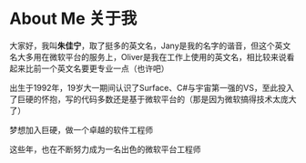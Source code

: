 About Me 关于我
=====

大家好，我叫**朱佳宁**，取了挺多的英文名，Jany是我的名字的谐音，但这个英文名大多用在微软平台的服务上，Oliver是我在工作上使用的英文名，相比较来说看起来比前一个英文名要更专业一点（也许吧）

出生于1992年，19岁大一期间认识了Surface、C#与宇宙第一强的VS，至此投入了巨硬的怀抱，写的代码多数还是基于微软平台的（那是因为微软搞得技术太庞大了）

梦想加入巨硬，做一个卓越的软件工程师

这些年，也在不断努力成为一名出色的微软平台工程师

